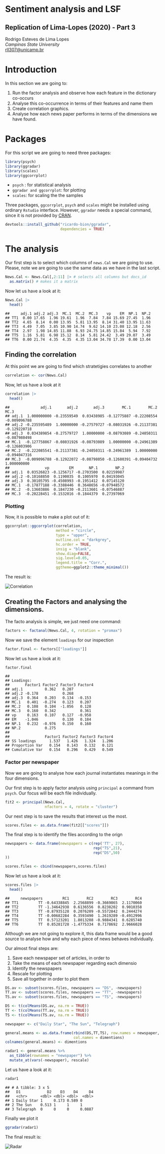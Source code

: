 # Sentiment analysis and LSF
## Replication of Lima-Lopes (2020) - Part 3

Rodrigo Esteves de Lima Lopes\
*Campinas State University*\
[rll307@unicamp.br](mailto:rll307@unicamp.br)


# Introduction

In this section we are going to:

1.  Run the factor analysis and observe how each feature in the dictionary co-occurs
2.  Analyse this co-occurrence in terms of their features and name them
3.  Create correlation graphics.
4.  Analyse how each news paper performs in terms of the dimensions we have found.

# Packages

For this script we are going to need three packages:


```r
library(psych)
library(ggradar)
library(scales)
library(ggcorrplot)
```

-   `psych` : for statistical analysis
-   `ggradar and ggcorrplot`: for plotting
-   `scales`: for scaling the the samples

Three packages, `ggcorrplot`, `psych` and `scales` might be installed using ordinary `Rstudio` interface. However, `ggradar` needs a special command, since it is not provided by [CRAN](https://cran.r-project.org/).


```r
devtools::install_github("ricardo-bion/ggradar", 
                         dependencies = TRUE)
```

# The analysis

Our first step is to select which columns of `news.Cal` we are going to use. Please, note we are going to use the same data as we have in the last script.


```r
News.Cal <- News.Cal[,2:11] |> # selects all columns but docs_id
  as.matrix() # makes it a matrix
```

Now let us have a look at it:


```r
News.Cal |>
  head()
```

```
##     adj.1 adj.2 adj.3  MC.1  MC.2  MC.3    vp    EM  NP.1  NP.2
## TT1  0.00 17.65  1.96 19.61  1.96  7.84  7.84 15.69 27.45  1.96
## TT2  4.65  8.14  0.00 13.95  5.81 13.95  8.14 31.40 13.95 11.63
## TT3  4.49  7.05  3.85 10.90 14.74  9.62 14.10 23.08 12.18  2.56
## TT4  2.97  1.98 14.85 11.88  6.93 24.75 14.85 15.84  5.94  7.92
## TT5  1.16  5.81  6.98 15.12  8.14  5.81 24.42  3.49 29.07  3.49
## TT6  0.00 21.74  4.35  4.35  4.35 13.04 34.78 17.39  0.00 13.04
```

## Finding the correlation

At this point we are going to find which stratetigies correlates to another


```r
correlation <- cor(News.Cal)
```

Now, let us have a look at it


```r
correlation |>
  head()
```

```
##              adj.1       adj.2       adj.3        MC.1        MC.2         MC.3
## adj.1  1.000000000 -0.23559549  0.03438985 -0.12775887 -0.22208554 -0.009096788
## adj.2 -0.235595489  1.00000000 -0.27579727 -0.08031926 -0.21137381 -0.129220718
## adj.3  0.034389854 -0.27579727  1.00000000 -0.08793089 -0.24050311 -0.087980498
## MC.1  -0.127758867 -0.08031926 -0.08793089  1.00000000 -0.24961389 -0.126803906
## MC.2  -0.222085541 -0.21137381 -0.24050311 -0.24961389  1.00000000 -0.094047316
## MC.3  -0.009096788 -0.12922072 -0.08798050 -0.12680391 -0.09404732  1.000000000
##                vp         EM       NP.1        NP.2
## adj.1  0.03526823 -0.1256717 -0.2703500  0.02159987
## adj.2 -0.10168850  0.1190035  0.1005970  0.04193045
## adj.3  0.30105795 -0.4508993 -0.1951412  0.07145120
## MC.1  -0.17877188 -0.3388446  0.3648656 -0.07948572
## MC.2  -0.13603886  0.1847230 -0.2113601 -0.07546887
## MC.3  -0.20228451 -0.1532016 -0.1844379  0.27397069
```

### Plotting

Now, it is possible to make a plot out of it:


```r
ggcorrplot::ggcorrplot(correlation, 
                       method = "circle", 
                       type = "upper", 
                       outline.col = "darkgrey", 
                       hc.order = TRUE,
                       insig = "blank",
                       show.diag=FALSE, 
                       sig.level=0.05,
                       legend.title = "Corr.", 
                       ggtheme=ggplot2::theme_minimal())
```

The result is:

![Correlation](images/corr.png)

## Creating the Factors and analysing the dimensions.

The facto analysis is simple, we just need one command:


```r
factors <- factanal(News.Cal, 4, rotation = "promax")
```

Now we save the element `loadings` for our inspection


```r
factor.final <- factors[["loadings"]]
```

Now let us have a look at it:


```r
factor.final
```

```
## 
## Loadings:
##       Factor1 Factor2 Factor3 Factor4
## adj.1          0.362   0.207         
## adj.2 -0.178           0.268         
## adj.3  0.364   0.203   0.134  -0.153 
## MC.1   0.401  -0.274   0.123   0.207 
## MC.2   0.108   0.104  -1.056   0.128 
## MC.3   0.160   0.342           0.361 
## vp     0.163   0.107   0.127  -0.958 
## EM    -1.046           0.130   0.184 
## NP.1   0.232  -0.976   0.150   0.160 
## NP.2           0.275                 
## 
##                Factor1 Factor2 Factor3 Factor4
## SS loadings      1.537   1.426   1.324   1.206
## Proportion Var   0.154   0.143   0.132   0.121
## Cumulative Var   0.154   0.296   0.429   0.549
```

### Factor per newspaper

Now we are going to analyse how each journal instantiates meanings in the four dimensions.

Our first step is to apply factor analysis using `principal` a command from `psych`. Our focus will be each file individually.


```r
fit2 <- principal(News.Cal, 
                  nfactors = 4, rotate = "cluster")
```

Our next step is to save the results that interest us the most.


```r
scores.files <- as.data.frame(fit2[["scores"]])
```

The final step is to identify the files according to the orign


```r
newspapers <- data.frame(newspapers = c(rep('TT', 27),
                                        rep("TS",21),
                                        rep("DS",50)
))

scores.files <- cbind(newspapers,scores.files)
```

Now let us have a look at it:


```r
scores.files |>
  head()
```

```
##     newspapers         RC1        RC2        RC3        RC4
## TT1         TT -0.64338845  2.2568899 -0.3669865  2.1170060
## TT2         TT -1.34642938  0.6136556  0.8238202  0.9010358
## TT3         TT -0.87935128  0.2076209 -0.5572842  0.2444274
## TT4         TT -0.00682284  0.3593490  1.2619289 -0.4912996
## TT5         TT  0.57123201  1.8013208 -0.9884341  0.6285740
## TT6         TT  0.85281728 -1.4775334  0.7178692  2.9666028
```

Although we are not going to explore it, this data frame would be a good source to analyse how and why each piece of news behaves individually.

Our almost final steps are:

1.  Save each newspaper set of articles, in order to
2.  Take the means of each newspaper regarding each dimensio
3.  Identify the newspapers
4.  Rescale for plotting
5.  Save all together in order to plot them


```r
DS.av <- subset(scores.files, newspapers == "DS", -newspapers)
TT.av <- subset(scores.files, newspapers == "TT", -newspapers)
TS.av <- subset(scores.files, newspapers == "TS", -newspapers)

DS <- t(colMeans(DS.av, na.rm = TRUE))
TT <- t(colMeans(TT.av, na.rm = TRUE))
TS <- t(colMeans(TS.av, na.rm = TRUE))

newspaper <- c("Daily Star", "The Sun", "Telegraph")

general.means <- as.data.frame(rbind(DS,TT,TS), row.names = newspaper,
                               col.names = dimentions)
colnames(general.means) <- dimentions

radar1 <- general.means %>% 
  as_tibble(rownames = "newspaper") %>% 
  mutate_at(vars(-newspaper), rescale)
```

Let us have a look at it:


```r
radar1
```

```
## # A tibble: 3 x 5
##   D1            D2    D3    D4     D4
##   <chr>      <dbl> <dbl> <dbl>  <dbl>
## 1 Daily Star 1     0.173 0.589 0     
## 2 The Sun    0.513 1     1     1     
## 3 Telegraph  0     0     0     0.0887
```

Finally we plot it


```r
ggradar(radar1)
```

The final result is:

![](images/radar.png "Radar")
